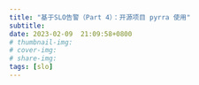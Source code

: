 ```yaml
---
title: "基于SLO告警（Part 4）：开源项目 pyrra 使用"
subtitle: 
date: 2023-02-09  21:09:58+0800
# thumbnail-img: 
# cover-img: 
# share-img: 
tags: [slo]
---
```

